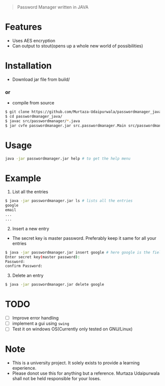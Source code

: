 > Password Manager written in JAVA

# Features
- Uses AES encryption
- Can output to stout(opens up a whole new world of possibilities)

# Installation
- Download jar file from build/

### or

- compile from source
```bash
$ git clone https://github.com/Murtaza-Udaipurwala/passwordmanager_java
$ cd passwordmanager_java/
$ javac src/passwordmanager/*.java
$ jar cvfe passwordmanager.jar src.passwordmanager.Main src/passwordmanager/*
```

# Usage
```bash
java -jar passwordmanager.jar help # to get the help menu
```

# Example
1. List all the entries
```bash
$ java -jar passwordmanager.jar ls # lists all the entries
google
email
...
...
```

2. Insert a new entry
- The secret key is master password. Preferably keep it same for all your entries
```bash
$ java -jar passwordmanager.jar insert google # here google is the field name
Enter secret key(master password):
Password:
confirm Password:
```

3. Delete an entry
```bash
$ java -jar passwordmanager.jar delete google
```

# TODO
- [ ] Improve error handling
- [ ] implement a gui using `swing`
- [ ] Test it on windows OS(Currently only tested on GNU/Linux)

# Note
- This is a university project. It solely exists to provide a learning experience.
- Please donot use this for anything but a reference. Murtaza Udaipurwala shall not be held responsible for your loses.

